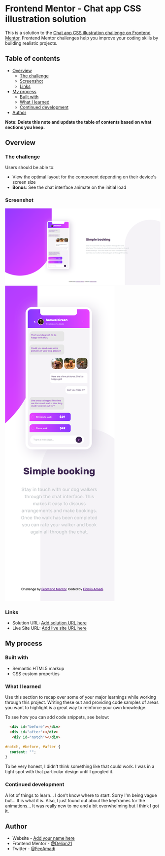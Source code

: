 # Frontend Mentor - Chat app CSS illustration solution

This is a solution to the [Chat app CSS illustration challenge on Frontend Mentor](https://www.frontendmentor.io/challenges/chat-app-css-illustration-O5auMkFqY). Frontend Mentor challenges help you improve your coding skills by building realistic projects. 

## Table of contents

- [Overview](#overview)
  - [The challenge](#the-challenge)
  - [Screenshot](#screenshot)
  - [Links](#links)
- [My process](#my-process)
  - [Built with](#built-with)
  - [What I learned](#what-i-learned)
  - [Continued development](#continued-development)
- [Author](#author)


**Note: Delete this note and update the table of contents based on what sections you keep.**

## Overview

### The challenge

Users should be able to:

- View the optimal layout for the component depending on their device's screen size
- **Bonus**: See the chat interface animate on the initial load

### Screenshot

![](screenshots/Opera%20Snapshot_2022-09-10_235805_127.0.0.1.png)
![](screenshots/Screenshot%202022-09-11%20at%2000-03-25%20Frontend%20Mentor%20Chat%20App%20CSS%20Illustration.png)


### Links

- Solution URL: [Add solution URL here](https://your-solution-url.com)
- Live Site URL: [Add live site URL here](https://your-live-site-url.com)

## My process

### Built with

- Semantic HTML5 markup
- CSS custom properties


### What I learned

Use this section to recap over some of your major learnings while working through this project. Writing these out and providing code samples of areas you want to highlight is a great way to reinforce your own knowledge.

To see how you can add code snippets, see below:

```html
  <div id="before"></div>
  <div id="after"></div>
   <div id="notch"></div>
```
```css
#notch, #before, #after {
  content: "";
}
```

To be very honest, I didn't think something like that could work. I was in a tight spot with that particular design until I googled it.


### Continued development

A lot of things to learn... I don't know where to start. Sorry I'm being vague but... It is what it is. Also, I just found out about the keyframes for the animations... 
It was really new to me and a bit overwhelming but I think I got it.

## Author

- Website - [Add your name here](https://www.your-site.com)
- Frontend Mentor - [@Delian21](https://www.frontendmentor.io/profile/Delian21)
- Twitter - [@FeeAmadi](https://www.twitter.com/FeeAmadi)

